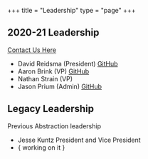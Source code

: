 +++
title = "Leadership"
type = "page"
+++

## 2020-21 Leadership
[Contact Us Here](/contact)

* David Reidsma (President)
  [GitHub](https://github.com/hangrydave)
* Aaron Brink (VP)
  [GitHub](https://github.com/aaronlbrink)
* Nathan Strain (VP)
* Jason Prium (Admin)
  [GitHub](https://github.com/jPruim)


## Legacy Leadership
Previous Abstraction leadership
* Jesse Kuntz
  President and Vice President
* { working on it }
